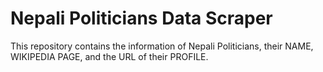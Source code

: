 # Nepali Politicians Data Scraper
This repository contains the information of Nepali Politicians, their NAME, WIKIPEDIA PAGE, and the URL of their PROFILE.
